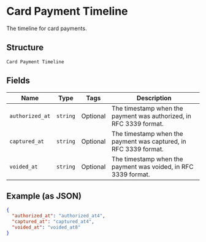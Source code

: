 
# Card Payment Timeline

The timeline for card payments.

## Structure

`Card Payment Timeline`

## Fields

| Name | Type | Tags | Description |
|  --- | --- | --- | --- |
| `authorized_at` | `string` | Optional | The timestamp when the payment was authorized, in RFC 3339 format. |
| `captured_at` | `string` | Optional | The timestamp when the payment was captured, in RFC 3339 format. |
| `voided_at` | `string` | Optional | The timestamp when the payment was voided, in RFC 3339 format. |

## Example (as JSON)

```json
{
  "authorized_at": "authorized_at4",
  "captured_at": "captured_at4",
  "voided_at": "voided_at8"
}
```

